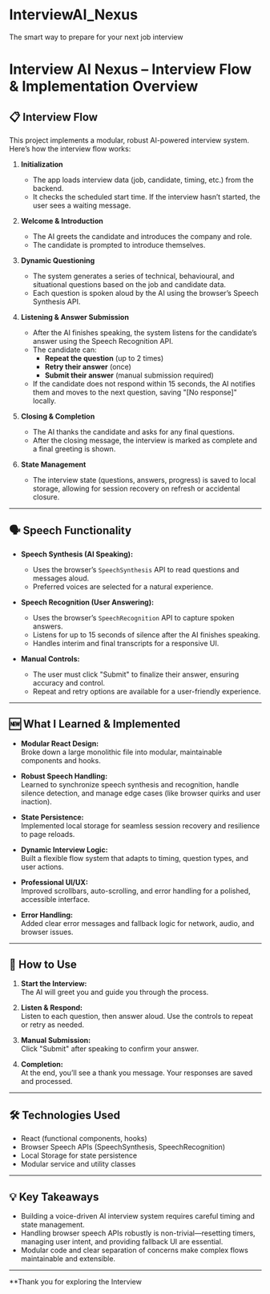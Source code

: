 # InterviewAI_Nexus

The smart way to prepare for your next job interview

# Interview AI Nexus – Interview Flow & Implementation Overview

## 📋 Interview Flow

This project implements a modular, robust AI-powered interview system. Here’s how the interview flow works:

1. **Initialization**

   - The app loads interview data (job, candidate, timing, etc.) from the backend.
   - It checks the scheduled start time. If the interview hasn’t started, the user sees a waiting message.

2. **Welcome & Introduction**

   - The AI greets the candidate and introduces the company and role.
   - The candidate is prompted to introduce themselves.

3. **Dynamic Questioning**

   - The system generates a series of technical, behavioural, and situational questions based on the job and candidate data.
   - Each question is spoken aloud by the AI using the browser’s Speech Synthesis API.

4. **Listening & Answer Submission**

   - After the AI finishes speaking, the system listens for the candidate’s answer using the Speech Recognition API.
   - The candidate can:
     - **Repeat the question** (up to 2 times)
     - **Retry their answer** (once)
     - **Submit their answer** (manual submission required)
   - If the candidate does not respond within 15 seconds, the AI notifies them and moves to the next question, saving "[No response]" locally.

5. **Closing & Completion**

   - The AI thanks the candidate and asks for any final questions.
   - After the closing message, the interview is marked as complete and a final greeting is shown.

6. **State Management**
   - The interview state (questions, answers, progress) is saved to local storage, allowing for session recovery on refresh or accidental closure.

---

## 🗣️ Speech Functionality

- **Speech Synthesis (AI Speaking):**

  - Uses the browser’s `SpeechSynthesis` API to read questions and messages aloud.
  - Preferred voices are selected for a natural experience.

- **Speech Recognition (User Answering):**

  - Uses the browser’s `SpeechRecognition` API to capture spoken answers.
  - Listens for up to 15 seconds of silence after the AI finishes speaking.
  - Handles interim and final transcripts for a responsive UI.

- **Manual Controls:**
  - The user must click "Submit" to finalize their answer, ensuring accuracy and control.
  - Repeat and retry options are available for a user-friendly experience.

---

## 🆕 What I Learned & Implemented

- **Modular React Design:**  
  Broke down a large monolithic file into modular, maintainable components and hooks.

- **Robust Speech Handling:**  
  Learned to synchronize speech synthesis and recognition, handle silence detection, and manage edge cases (like browser quirks and user inaction).

- **State Persistence:**  
  Implemented local storage for seamless session recovery and resilience to page reloads.

- **Dynamic Interview Logic:**  
  Built a flexible flow system that adapts to timing, question types, and user actions.

- **Professional UI/UX:**  
  Improved scrollbars, auto-scrolling, and error handling for a polished, accessible interface.

- **Error Handling:**  
  Added clear error messages and fallback logic for network, audio, and browser issues.

---

## 🚀 How to Use

1. **Start the Interview:**  
   The AI will greet you and guide you through the process.

2. **Listen & Respond:**  
   Listen to each question, then answer aloud. Use the controls to repeat or retry as needed.

3. **Manual Submission:**  
   Click "Submit" after speaking to confirm your answer.

4. **Completion:**  
   At the end, you’ll see a thank you message. Your responses are saved and processed.

---

## 🛠️ Technologies Used

- React (functional components, hooks)
- Browser Speech APIs (SpeechSynthesis, SpeechRecognition)
- Local Storage for state persistence
- Modular service and utility classes

---

## 💡 Key Takeaways

- Building a voice-driven AI interview system requires careful timing and state management.
- Handling browser speech APIs robustly is non-trivial—resetting timers, managing user intent, and providing fallback UI are essential.
- Modular code and clear separation of concerns make complex flows maintainable and extensible.

---

\*\*Thank you for exploring the Interview
